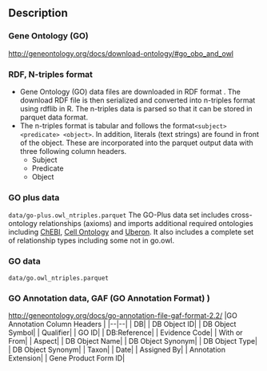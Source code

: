## Description

### Gene Ontology (GO)

http://geneontology.org/docs/download-ontology/#go_obo_and_owl

### RDF, N-triples format 
 - Gene Ontology (GO) data files are downloaded in RDF format . The download RDF file is then serialized and converted into n-triples format using rdflib in R. The n-triples data is parsed so that it can be stored in parquet data format. 
 - The n-triples format is tabular and follows the format```<subject> <predicate> <object>```. In addition, literals (text strings) are found in front of the object. These are incorporated into the parquet output data with three following column headers.  
	* Subject
	* Predicate
	* Object 

### GO plus data 
```data/go-plus.owl_ntriples.parquet```
The GO-Plus data set includes cross-ontology relationships (axioms) and imports additional required ontologies including [ChEBI](https://www.ebi.ac.uk/chebi/), [Cell Ontology](http://www.obofoundry.org/ontology/cl.html) and [Uberon](http://uberon.github.io/). It also includes a complete set of relationship types including some not in go.owl. 

### GO data 
```data/go.owl_ntriples.parquet```


### GO Annotation data, GAF (GO Annotation Format) )
http://geneontology.org/docs/go-annotation-file-gaf-format-2.2/
|GO Annotation Column Headers  | 
|--|--|
|  DB|
|  DB Object ID|
|  DB Object Symbol|
|  Qualifier|
|  GO ID|
|  DB:Reference|
|  Evidence Code|
|  With or From|
|  Aspect|
|  DB Object Name|
|  DB Object Synonym|
|  DB Object Type|
|  DB Object Synonym|
|  Taxon|
|  Date|
|  Assigned By|
|  Annotation Extension|
|  Gene Product Form ID|

